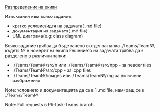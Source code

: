 [Разпределение на екипи](https://docs.google.com/spreadsheets/d/1Ll9kEdru4JZiw5A8dTGA8K4fxbeaNmnbjju1TCdL-ko/edit#gid=0)

Изисквания към всяко задание:
- кратко условие/идея на задачата( .md file)
- документация на задачата( .md file)
- UML диаграма(e.g: class diagram)

Всяко задание трябва да бъде качено в отделна папка ./Teams/Team№, където № е номерът на екипа
Решението на задачата трябва да е разделено в различни папки:
- ./Teams/Team№/src/h или ./Teams/Team№/src/hpp - за header files
- ./Teams/Team№/src/cpp - за .cpp files
- ./Teams/Team№/images или ./Teams/Team№/img за включени изображения

Note: условието и документацията да са в 1 .md file, намиращ се в ./Teams/Team№

Note: Pull requests в PR-task-Teams branch.
